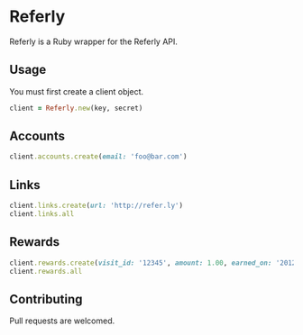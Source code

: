 Referly
======

Referly is a Ruby wrapper for the Referly API.

Usage
--------
You must first create a client object.

``` ruby
client = Referly.new(key, secret)
```

Accounts
--------
``` ruby
client.accounts.create(email: 'foo@bar.com')
```

Links
--------
``` ruby
client.links.create(url: 'http://refer.ly')
client.links.all
```

Rewards
--------
``` ruby
client.rewards.create(visit_id: '12345', amount: 1.00, earned_on: '2012-07-23', payable_on: '2012-07-24')
client.rewards.all
```

Contributing
--------
Pull requests are welcomed.